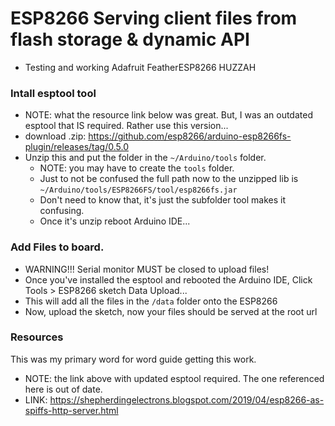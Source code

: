 # ESP8266 Serving client files from flash storage & dynamic API
- Testing and working Adafruit FeatherESP8266 HUZZAH

### Intall esptool tool 
- NOTE: what the resource link below was great. But, I was an outdated esptool that IS required. Rather use this version...
- download .zip: https://github.com/esp8266/arduino-esp8266fs-plugin/releases/tag/0.5.0
- Unzip this and put the folder in the `~/Arduino/tools` folder. 
  - NOTE: you may have to create the `tools` folder. 
  - Just to not be confused the full path now to the unzipped lib is `~/Arduino/tools/ESP8266FS/tool/esp8266fs.jar`
  - Don't need to know that, it's just the subfolder tool makes it confusing. 
  - Once it's unzip reboot Arduino IDE...

### Add Files to board.
- WARNING!!! Serial monitor MUST be closed to upload files!
- Once you've installed the esptool and rebooted the Arduino IDE, Click Tools > ESP8266 sketch Data Upload...
- This will add all the files in the `/data` folder onto the ESP8266
- Now, upload the sketch, now your files should be served at the root url 

### Resources
This was my primary word for word guide getting this work.
- NOTE: the link above with updated esptool required. The one referenced here is out of date.
- LINK: https://shepherdingelectrons.blogspot.com/2019/04/esp8266-as-spiffs-http-server.html